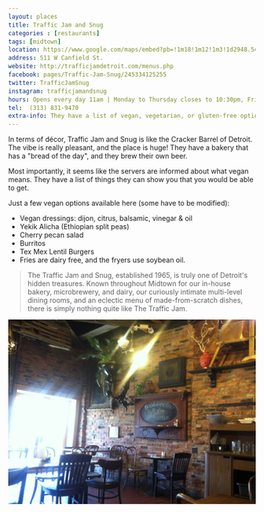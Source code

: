 ```yaml
---
layout: places
title: Traffic Jam and Snug
categories : [restaurants]
tags: [midtown]
location: https://www.google.com/maps/embed?pb=!1m18!1m12!1m3!1d2948.5407863587498!2d-83.06577399999999!3d42.352312999999995!2m3!1f0!2f0!3f0!3m2!1i1024!2i768!4f13.1!3m3!1m2!1s0x8824d2b0793db895%3A0xa6fd4ce7b6a19456!2sTraffic+Jam+And+Snug!5e0!3m2!1sen!2sus!4v1402342563437
address: 511 W Canfield St.
website: http://trafficjamdetroit.com/menus.php
facebook: pages/Traffic-Jam-Snug/245334125255
twitter: TrafficJamSnug
instagram: trafficjamandsnug
hours: Opens every day 11am | Monday to Thursday closes to 10:30pm, Friday & Saturday closes at midnight, Sunday closes at 9pm.
tel:  (313) 831-9470
extra-info: They have a list of vegan, vegetarian, or gluten-free options! Just ask!
---
```


In terms of décor, Traffic Jam and Snug is like the Cracker Barrel of Detroit.
The vibe is really pleasant, and the place is huge!
They have a bakery that has a "bread of the day", and they brew their own beer.

Most importantly, it seems like the servers are informed about what vegan means.
They have a list of things they can show you that you would be able to get.

Just a few vegan options available here (some have to be modified):
<ul>
  <li>Vegan dressings: dijon, citrus, balsamic, vinegar & oil</li>
  <li>Yekik Alicha (Ethiopian split peas) </li>
  <li>Cherry pecan salad</li>
  <li>Burritos</li>
  <li>Tex Mex Lentil Burgers</li>
  <li>Fries are dairy free, and the fryers use soybean oil.</li>
</ul>

<blockquote>
  <p>
    The Traffic Jam and Snug, established 1965, is truly one of Detroit's hidden
     treasures. Known throughout Midtown for our in-house bakery, microbrewery,
     and dairy, our curiously intimate multi-level dining rooms, and an eclectic
      menu of made-from-scratch dishes, there is simply nothing quite like The Traffic Jam.
  </p>
</blockquote>

<img class="img" src="../../media/images/traffic-jam/inside-tj.jpg" alt="Inside of Traffic Jam and Snug">

<!-- <img class="img" src="../../media/images/traffic-jam/lentil-burger.jpg" alt="Catfish burger from Detroit Vegan Soul">
 -->
